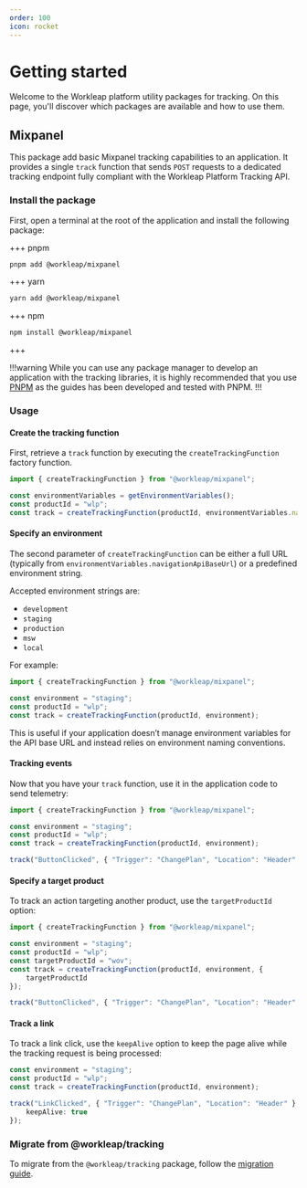 ```yaml
---
order: 100
icon: rocket
---
```


# Getting started

Welcome to the Workleap platform utility packages for tracking. On this page, you'll discover which packages are available and how to use them.

## Mixpanel

This package add basic Mixpanel tracking capabilities to an application. It provides a single `track` function that sends `POST` requests to a dedicated tracking endpoint fully compliant with the Workleap Platform Tracking API.

### Install the package

First, open a terminal at the root of the application and install the following package:

+++ pnpm
```bash
pnpm add @workleap/mixpanel
```
+++ yarn
```bash
yarn add @workleap/mixpanel
```
+++ npm
```bash
npm install @workleap/mixpanel
```
+++

!!!warning
While you can use any package manager to develop an application with the tracking libraries, it is highly recommended that you use [PNPM](https://pnpm.io/) as the guides has been developed and tested with PNPM.
!!!

### Usage

#### Create the tracking function

First, retrieve a `track` function by executing the `createTrackingFunction` factory function.

```ts !#5
import { createTrackingFunction } from "@workleap/mixpanel";

const environmentVariables = getEnvironmentVariables();
const productId = "wlp";
const track = createTrackingFunction(productId, environmentVariables.navigationApiBaseUrl);
```

#### Specify an environment

The second parameter of `createTrackingFunction` can be either a full URL (typically from `environmentVariables.navigationApiBaseUrl`) or a predefined environment string.

Accepted environment strings are:
- `development`
- `staging`
- `production`
- `msw`
- `local`

For example:

```ts !#5
import { createTrackingFunction } from "@workleap/mixpanel";

const environment = "staging";
const productId = "wlp";
const track = createTrackingFunction(productId, environment);
```

This is useful if your application doesn’t manage environment variables for the API base URL and instead relies on environment naming conventions.

#### Tracking events

Now that you have your `track` function, use it in the application code to send telemetry:

```ts !#7
import { createTrackingFunction } from "@workleap/mixpanel";

const environment = "staging";
const productId = "wlp";
const track = createTrackingFunction(productId, environment);

track("ButtonClicked", { "Trigger": "ChangePlan", "Location": "Header" });
```

#### Specify a target product

To track an action targeting another product, use the `targetProductId` option:

```ts !#7
import { createTrackingFunction } from "@workleap/mixpanel";

const environment = "staging";
const productId = "wlp";
const targetProductId = "wov";
const track = createTrackingFunction(productId, environment, {
    targetProductId
});

track("ButtonClicked", { "Trigger": "ChangePlan", "Location": "Header" });
```

#### Track a link

To track a link click, use the `keepAlive` option to keep the page alive while the tracking request is being processed:

```ts !#6
const environment = "staging";
const productId = "wlp";
const track = createTrackingFunction(productId, environment);

track("LinkClicked", { "Trigger": "ChangePlan", "Location": "Header" }, {
    keepAlive: true
});
```

### Migrate from @workleap/tracking

To migrate from the `@workleap/tracking` package, follow the [migration guide](./upgrading/migrate-to-v1.0.md).




